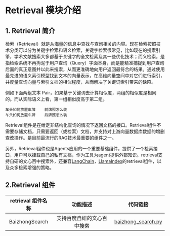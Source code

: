 # Retrieval 模块介绍

## 1. Retrieval 简介

检索（Retrieval）就是从海量的信息中查找与查询相关的内容。现在检索按照技术分类可以分为关键字检索和语义检索，关键字检索很常见，比如现在的搜索引擎，学术文献搜索大多都基于关键字的全文检索及其一些优化技术；而义检索，是指检索系统不再拘泥于用户查询（Query）字面本身，而是能精准捕捉到用户查询后面的真正意图并以此来搜索，从而更准确地向用户返回最符合的结果。通过使用最先进的语义索引模型找到文本的向量表示，在高维向量空间中对它们进行索引，并度量查询向量与索引文档的相似程度，从而解决了关键词索引带来的缺陷。

例如下面两组文本 Pair，如果基于关键词去计算相似度，两组的相似度是相同的。而从实际语义上看，第一组相似度高于第二组。

```
车头如何放置车牌    前牌照怎么装
车头如何放置车牌    后牌照怎么装
```

Retrieval组件是在给定非结构化查询的情况下返回文档的接口。Retrieval组件不需要存储文档，只需要返回（或检索）文档，并支持对上游向量数据库数据的增删查改操作。是目前最流行的RAG技术最重要的组件之一。

另外，Retrieval组件也是Agents应用的一个重要基础组件，提供了一个检索接口，用户可以挂载自己的私有文档，作为工具为agent提供外部知识。retrieval支持自研的文心百中搜索外，还兼容[LangChain](https://python.langchain.com/docs/modules/data_connection/)，[LlamaIndex](https://docs.llamaindex.ai/en/stable/getting_started/starter_example.html)的retrieval组件，以及众多检索增强的策略。

## 2.Retrieval 组件

| retrieval 组件名称 | 功能描述 | 代码链接
| :--: | :--: | :--: |
| BaizhongSearch| 支持百度自研的文心百中搜索| [baizhong_search.py](../package/erniebot_agent/retrieval.md#erniebot_agent.retrieval.BaizhongSearch) |
